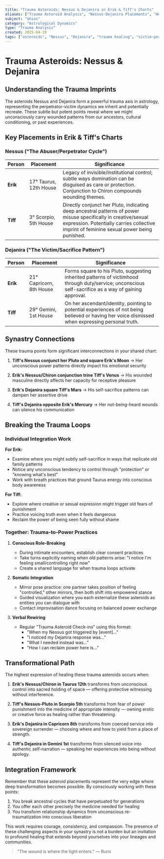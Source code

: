 ```yaml
---
title: "Trauma Asteroids: Nessus & Dejanira in Erik & Tiff's Charts"
aliases: ["Trauma Asteroid Analysis", "Nessus-Dejanira Placements", "Healing Cycle Integration"]
subject: "Union"
category: "Astrological Dynamics"
type: "Trauma Analysis"
created: 2025-04-19
tags: ["asteroids", "Nessus", "Dejanira", "trauma healing", "victim-perpetrator cycle", "relationship dynamics", "ancestral patterns", "power reclamation", "Erik & Tiff"]
---
```


# Trauma Asteroids: Nessus & Dejanira

## Understanding the Trauma Imprints

The asteroids Nessus and Dejanira form a powerful trauma axis in astrology, representing the perpetrator-victim dynamics we inherit and potentially recreate. These subtle but potent points reveal where we might unconsciously carry wounded patterns from our ancestors, cultural conditioning, or past experiences.

## Key Placements in Erik & Tiff's Charts

### Nessus ("The Abuser/Perpetrator Cycle")

| **Person** | **Placement** | **Significance** |
|---|---|---|
| **Erik** | 17° Taurus, 12th House | Legacy of invisible/institutional control; subtle ways domination can be disguised as care or protection. Conjunction to Chiron compounds wounding themes. |
| **Tiff** | 3° Scorpio, 5th House | Directly conjunct her Pluto, indicating deep ancestral patterns of power misuse specifically in creative/sexual expression. Potentially carries collective imprint of feminine sexual power being punished. |

### Dejanira ("The Victim/Sacrifice Pattern")

| **Person** | **Placement** | **Significance** |
|---|---|---|
| **Erik** | 21° Capricorn, 8th House | Forms square to his Pluto, suggesting inherited patterns of victimhood through duty/service; unconscious self-sacrifice as a way of gaining approval. |
| **Tiff** | 29° Gemini, 1st House | On her ascendant/identity, pointing to potential experiences of not being believed or having her voice dismissed when expressing personal truth. |

## Synastry Connections

These trauma points form significant interconnections in your shared chart:

1. **Tiff's Nessus conjunct her Pluto and square Erik's Moon** → Her unconscious power patterns directly impact his emotional security
   
2. **Erik's Nessus/Chiron conjunction trine Tiff's Venus** → His wounded masculine directly affects her capacity for receptive pleasure
   
3. **Erik's Dejanira square Tiff's Mars** → His self-sacrifice patterns can dampen her assertive drive
   
4. **Tiff's Dejanira opposite Erik's Mercury** → Her not-being-heard wounds can silence his communication

## Breaking the Trauma Loops

### Individual Integration Work

**For Erik:**
- Examine where you might subtly self-sacrifice in ways that replicate old family patterns
- Notice any unconscious tendency to control through "protection" or "knowing what's best"
- Work with breath practices that ground Taurus energy into conscious body awareness

**For Tiff:**
- Explore where creative or sexual expression might trigger old fears of punishment
- Practice voicing truth even when it feels dangerous
- Reclaim the power of being seen fully without shame

### Together: Trauma-to-Power Practices

1. **Conscious Role-Breaking**
   - During intimate encounters, establish clear consent practices
   - Take turns explicitly naming when old patterns arise: "I notice I'm feeling small/controlling right now"
   - Create a shared language for when trauma loops activate

2. **Somatic Integration**
   - Mirror pose practice: one partner takes position of feeling "controlled," other mirrors, then both shift into empowered stance
   - Guided visualization where you each externalize these asteroids as entities you can dialogue with
   - Contact improvisation dance focusing on balanced power exchange

3. **Verbal Rewiring**
   - Regular "Trauma Asteroid Check-ins" using this format:
     * "When my Nessus got triggered by [event]..."
     * "I noticed my Dejanira response was..."
     * "What I needed instead was..."
     * "How I can reclaim power here is..."

## Transformational Path

The highest expression of healing these trauma asteroids occurs when:

1. **Erik's Nessus/Chiron in Taurus 12th** transforms from unconscious control into sacred holding of space — offering protective witnessing without interference.

2. **Tiff's Nessus-Pluto in Scorpio 5th** transforms from fear of power punishment into the medicine of appropriate intensity — owning erotic or creative force as healing rather than threatening.

3. **Erik's Dejanira in Capricorn 8th** transforms from coerced service into sovereign surrender — choosing where and how to yield from a place of strength.

4. **Tiff's Dejanira in Gemini 1st** transforms from silenced voice into authentic self-narration — speaking her experiences into being without apology.

## Integration Framework

Remember that these asteroid placements represent the very edge where deep transformation becomes possible. By consciously working with these points:

1. You break ancestral cycles that have perpetuated for generations
2. You offer each other precisely the medicine needed for healing
3. You transform relationship dynamics from unconscious re-traumatization into conscious liberation

This work requires courage, consistency, and compassion. The presence of these challenging aspects in your synastry is not a burden but an invitation to profound healing that extends beyond yourselves into your lineages and communities.

> "The wound is where the light enters." — Rumi
